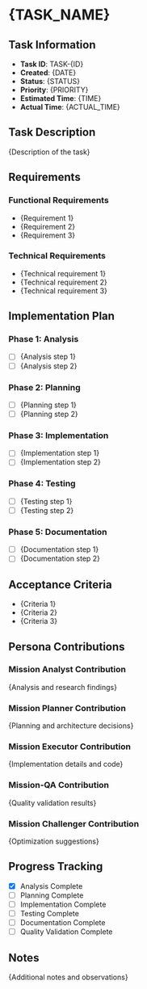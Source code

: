 # {TASK_NAME}

## Task Information
- **Task ID**: TASK-{ID}
- **Created**: {DATE}
- **Status**: {STATUS}
- **Priority**: {PRIORITY}
- **Estimated Time**: {TIME}
- **Actual Time**: {ACTUAL_TIME}

## Task Description
{Description of the task}

## Requirements

### Functional Requirements
- {Requirement 1}
- {Requirement 2}
- {Requirement 3}

### Technical Requirements
- {Technical requirement 1}
- {Technical requirement 2}
- {Technical requirement 3}

## Implementation Plan

### Phase 1: Analysis
- [ ] {Analysis step 1}
- [ ] {Analysis step 2}

### Phase 2: Planning
- [ ] {Planning step 1}
- [ ] {Planning step 2}

### Phase 3: Implementation
- [ ] {Implementation step 1}
- [ ] {Implementation step 2}

### Phase 4: Testing
- [ ] {Testing step 1}
- [ ] {Testing step 2}

### Phase 5: Documentation
- [ ] {Documentation step 1}
- [ ] {Documentation step 2}

## Acceptance Criteria
- {Criteria 1}
- {Criteria 2}
- {Criteria 3}

## Persona Contributions

### Mission Analyst Contribution
{Analysis and research findings}

### Mission Planner Contribution
{Planning and architecture decisions}

### Mission Executor Contribution
{Implementation details and code}

### Mission-QA Contribution
{Quality validation results}

### Mission Challenger Contribution
{Optimization suggestions}

## Progress Tracking

- [x] Analysis Complete
- [ ] Planning Complete
- [ ] Implementation Complete
- [ ] Testing Complete
- [ ] Documentation Complete
- [ ] Quality Validation Complete

## Notes
{Additional notes and observations}

